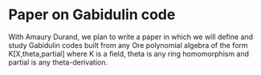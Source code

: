 # Paper on Gabidulin code

With Amaury Durand, we plan to write a paper in which we will define
and study Gabidulin codes built from any Ore polynomial algebra of 
the form K[X,theta,partial] where K is a field, theta is any ring 
homomorphism and partial is any theta-derivation.
